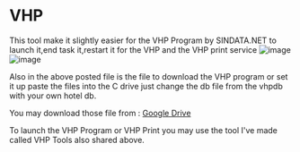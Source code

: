 # VHP
This tool make it slightly easier for the VHP Program by SINDATA.NET to launch it,end task it,restart it for the VHP and the VHP print service 
![image](https://user-images.githubusercontent.com/53135082/235323121-c2110a67-6705-457f-9d75-3e10af6eb4c3.png)
![image](https://user-images.githubusercontent.com/53135082/235323132-f7f4b4a0-3ea9-4b7a-8edd-be660e227c1c.png)

Also in the above posted file is the file to download the VHP program or set it up paste the files into the C drive just change the db file from the vhpdb with your own hotel db.

You may download those file from : [Google Drive](https://drive.google.com/drive/folders/1qNNNKMWqKq2a_aeTej4M5DnDHBEjt01J?usp=sharing)

To launch the VHP Program or VHP Print you may use the tool I've made called VHP Tools also shared above.
